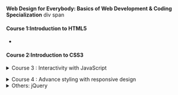 **Web Design for Everybody: Basics of Web Development & Coding Specialization**
div
span

#### Course 1:Introduction to HTML5
* <head></head>
  <body></body>
  <footer></footer>
#### Course 2:Introduction to CSS3

<details>
<summary> Course 3 : Interactivity with JavaScript </summary>
<pre>

#### Week one: introduction to JavaScript

* Scripting languages (JavaScript)
    * API (Application programming interface)
    * read and write HTML
    * <script>
        alert();
        prompt(); ask for input
        document.write(Hello world!);
        element.innerHTML = " ";
        console.log(); for debugging
    </script>
* Variables: 
    * var name = " ";
    * var date = Date();
    * var loca = window.location();
* Data type:
    * Numeric: var width = window.innerWidth;
    * String:  var loca = window.location();
    * Boolean: var windowStatus = window.closed;
    * Object:  var topic = document.getElementById('ID');  ex: return a tag
    * Array:   var links = document.getElementsByTagName('a');

#### Week two: reacting to your audience
* Functions: function name(parameters){};
* Place in external files:
    ```html
    <head>
        <script src="js/xxx.js"></script>
    </head>
    ```
* Folder structure:
    ```html
    <link rel="stylesheet" href="css/style.css"> 
    <script src="js/function.js"></script>
    <img src="img/image1.png"> 
    ```
* Events:
    * Mouse events: onclick, ondblclick, onmousedown ...
    * Keyboard events: onkeydown, onkeypress ...
    * Frame events: onload, onresize, onscroll, onerror ...
    [] events, this

#### Week four: 

* Forms: <form>, <label>, <input>
* Input validation: <pattern={using regular expression}> , <required>
* Comparing two inputs: ex: input same password
* Checkboxes and radio buttons: <label><input type="checkbox"></label>

</pre></details>



<details>
<summary> Course 4 : Advance styling with responsive design </summary>
<pre>

#### Week 1: Introdution to responsive design

* Responsive design:
    * Media queries - detecting the viewport size
    * Flexible grid-based layout for relative sizing
    * Flexible images
* Test Responsiveness of website:
    * ami.responsivedesign.is
    * Chrome-inspect-toggle device toolbar
* Fluid measurements:
    * Absolute measurement: px, mm, cm, in, pt, pc
    * Relative measurement (based on parents, root, neighbor or screen size): %, em(font size of element), rem, vw(view width), vh(view width) 

#### Week 2: Basic concepts

* Media queries: allow the style depend upon the media properties
    * Two query components:
        * Media types: all, print, screen, speech
        * Media features
    * Implement media queries:
        * Use the @import rule
        * Put median query directly in the style sheet
        ``` css
        @media screen and (min-width:500px){
            
        }
        ```
        * Include query in the link
* Wireframes: provide a visula representation of your layout (coding after design)
    * Layout
    * Functionality
    * Sketch v.s Wireframe

* Breakpoints: sizes that define a change in your site layout or comment

* Mobile first

* Media queries 2:
    * Step1: Grab information. The meta viewport tag tells mobile browser's viewport how to behave
    ```html
    <meta name='viewport' content='width=device-width, initial-scale=1'>
    ```
    * Step2: Fluid layout
    * Step3: Media queries. It is important to order rules

#### Week 3/ Week 4: Use existing frameworks: bootstrap

* Framework: Bootstrap
* xs-(480px), sm-(720px), md-(992px), lg-(1200px)
* Responsive images: 
    * In CSS: width:100%, max-width:750px, min_width:200px, set height to auto
    * Bootstrap: img-responsive, img-rounded, img-circle, img-thumbnail


</pre>
</details>



<details>
<summary> Others: jQuery </summary>
<pre>

* jQuery起手式
    ``` js
    $(document).ready(function(){

    });

    (function($){

    })(jQuery);
    ```
* var $demo =  $("#demo1"); //得到 JQuery 物件
* var demo = document.getElementById('demo1');   // 得到 DOM 物件

</pre>
</details>

